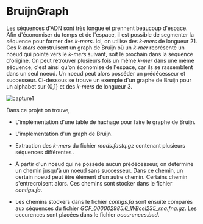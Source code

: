 # BruijnGraph

Les séquences d'ADN sont très longue et prennent beaucoup d'espace. Afin d'économiser du temps et de l'espace, il est possible de segmenter la séquence pour former des *k-mers*. Ici, on utilise des *k-mers* de longueur 21. 
Ces *k-mers* construisent un graph de Bruijn où un *k-mer* représente un noeud qui pointe vers le *k-mers* suivant, soit le prochain dans la séquence d'origine. On peut retrouver plusieurs fois un même *k-mer* dans une même séquence, c'est ainsi qu'on économise de l'espace, car ils se rassemblent dans un seul noeud. Un noeud peut alors posséder un prédécesseur et successeur.
Ci-dessous se trouve un exemple d'un graphe de Bruijn pour un alphabet sur {0,1} et des *k-mers* de longueur 3.

![capture1](https://user-images.githubusercontent.com/47392583/52370305-87f7e100-2a20-11e9-81fd-445b47584232.PNG)

Dans ce projet on trouve,

- L'implémentation d'une table de hachage pour faire le graphe de Bruijn. 

- L'implémentation d'un graph de Bruijn.

- Extraction des *k-mers* du fichier *reads.fastq.gz* contenant plusieurs séquences différentes . 

- À partir d'un noeud qui ne possède aucun prédécesseur, on détermine un chemin jusqu'à un noeud sans successeur. Dans ce chemin, un certain noeud peut être élément d'un autre chemin. Certains chemin s'entrecroisent alors. Ces chemins sont stocker dans le fichier *contigs.fa*. 

- Les chemins stockers dans le fichier *contigs.fa* sont ensuite comparés aux séquences du fichier *GCF_000002985.6_WBcel235_rna.fna.gz*. Les occurences sont placées dans le fichier *occurences.bed*.

